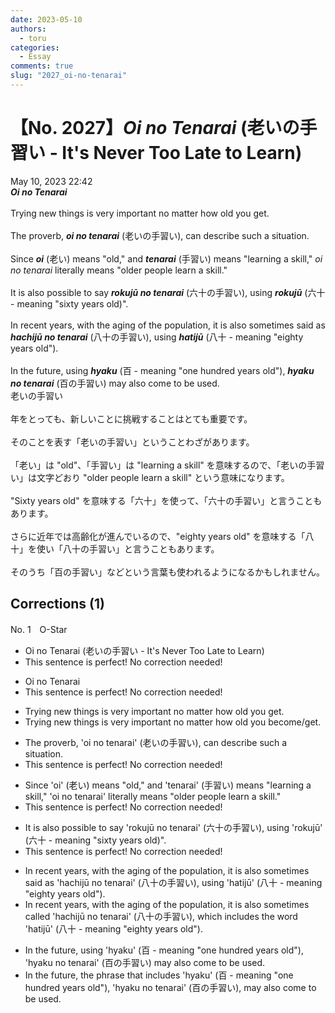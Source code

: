 ```yaml
---
date: 2023-05-10
authors:
  - toru
categories:
  - Essay
comments: true
slug: "2027_oi-no-tenarai"
---
```


# 【No. 2027】<strong><em>Oi no Tenarai</strong></em> (老いの手習い - It's Never Too Late to Learn)
<div class="date">May 10, 2023 22:42</div>
<div id="post"><div id="body_show_ori">
<strong><em>Oi no Tenarai</strong></em><br/><br/>Trying new things is very important no matter how old you get.<br/><br/>The proverb, <strong><em>oi no tenarai</em></strong> (老いの手習い), can describe such a situation.<br/><br/>Since <strong><em>oi</em></strong> (老い) means "old," and <strong><em>tenarai</em></strong> (手習い) means "learning a skill," <em>oi no tenarai</em> literally means "older people learn a skill."<br/><br/>It is also possible to say <strong><em>rokujū no tenarai</em></strong> (六十の手習い), using <strong><em>rokujū</em></strong> (六十 - meaning "sixty years old)".<br/><br/>In recent years, with the aging of the population, it is also sometimes said as <strong><em>hachijū no tenarai</em></strong> (八十の手習い), using <strong><em>hatijū</em></strong> (八十 - meaning "eighty years old").<br/><br/>In the future, using <strong><em>hyaku</em></strong> (百 - meaning "one hundred years old"), <strong><em>hyaku no tenarai</em></strong> (百の手習い) may also come to be used.
</div></div>

<!-- more -->

<div id="post_ja"><div id="body_show_mo">
老いの手習い<br/><br/>年をとっても、新しいことに挑戦することはとても重要です。<br/><br/>そのことを表す「老いの手習い」ということわざがあります。<br/><br/>「老い」は "old"、「手習い」は "learning a skill" を意味するので、「老いの手習い」は文字どおり "older people learn a skill" という意味になります。<br/><br/>"Sixty years old" を意味する「六十」を使って、「六十の手習い」と言うこともあります。<br/><br/>さらに近年では高齢化が進んでいるので、"eighty years old" を意味する「八十」を使い「八十の手習い」と言うこともあります。<br/><br/>そのうち「百の手習い」などという言葉も使われるようになるかもしれません。
</div></div>

## Corrections (1)
<div id="block"><div class="first_name"> No. 1　<span class="just_name">O-Star</span></div><div id="block2">
<ul class="correction_field">
<li class="incorrect">Oi no Tenarai (老いの手習い - It's Never Too Late to Learn)</li>
<li class="corrected perfect">This sentence is perfect! No correction needed!</li>
</ul>
<ul class="correction_field">
<li class="incorrect">Oi no Tenarai</li>
<li class="corrected perfect">This sentence is perfect! No correction needed!</li>
</ul>
<ul class="correction_field">
<li class="incorrect">Trying new things is very important no matter how old you get.</li>
<li class="corrected correct">
Trying new things is very important no matter how old you <span class="f_blue">become/get</span>.
</li>
</ul>
<ul class="correction_field">
<li class="incorrect">The proverb, 'oi no tenarai' (老いの手習い), can describe such a situation.</li>
<li class="corrected perfect">This sentence is perfect! No correction needed!</li>
</ul>
<ul class="correction_field">
<li class="incorrect">Since 'oi' (老い) means "old," and 'tenarai' (手習い) means "learning a skill," 'oi no tenarai' literally means "older people learn a skill."</li>
<li class="corrected perfect">This sentence is perfect! No correction needed!</li>
</ul>
<ul class="correction_field">
<li class="incorrect">It is also possible to say 'rokujū no tenarai' (六十の手習い), using 'rokujū' (六十 - meaning "sixty years old)".</li>
<li class="corrected perfect">This sentence is perfect! No correction needed!</li>
</ul>
<ul class="correction_field">
<li class="incorrect">In recent years, with the aging of the population, it is also sometimes said as 'hachijū no tenarai' (八十の手習い), using 'hatijū' (八十 - meaning "eighty years old").</li>
<li class="corrected correct">
In recent years, with the aging<span class="f_gray"> of the</span> population, it is also sometimes <span class="f_bold">called</span> 'hachijū no tenarai' (八十の手習い), <span class="f_bold">which includes the word</span> 'hatijū' (八十 - meaning "eighty years old").
</li>
</ul>
<ul class="correction_field">
<li class="incorrect">In the future, using 'hyaku' (百 - meaning "one hundred years old"), 'hyaku no tenarai' (百の手習い) may also come to be used.</li>
<li class="corrected correct">
In the future,<span class="f_bold"> the phrase that includes</span> 'hyaku' (百 - meaning "one hundred years old"), 'hyaku no tenarai' (百の手習い)<span class="f_gray"><span class="f_bold">, </span></span>may also come to be used.
</li>
</ul>
</div></div>
